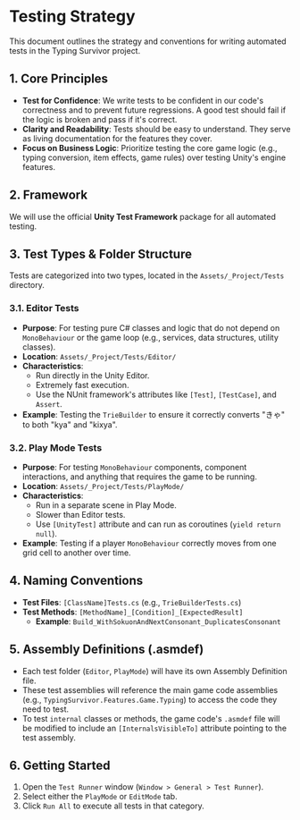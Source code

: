 # **Testing Strategy**

This document outlines the strategy and conventions for writing automated tests in the Typing Survivor project.

## 1. Core Principles

-   **Test for Confidence**: We write tests to be confident in our code's correctness and to prevent future regressions. A good test should fail if the logic is broken and pass if it's correct.
-   **Clarity and Readability**: Tests should be easy to understand. They serve as living documentation for the features they cover.
-   **Focus on Business Logic**: Prioritize testing the core game logic (e.g., typing conversion, item effects, game rules) over testing Unity's engine features.

## 2. Framework

We will use the official **Unity Test Framework** package for all automated testing.

## 3. Test Types & Folder Structure

Tests are categorized into two types, located in the `Assets/_Project/Tests` directory.

### 3.1. Editor Tests

-   **Purpose**: For testing pure C# classes and logic that do not depend on `MonoBehaviour` or the game loop (e.g., services, data structures, utility classes).
-   **Location**: `Assets/_Project/Tests/Editor/`
-   **Characteristics**:
    -   Run directly in the Unity Editor.
    -   Extremely fast execution.
    -   Use the NUnit framework's attributes like `[Test]`, `[TestCase]`, and `Assert`.
-   **Example**: Testing the `TrieBuilder` to ensure it correctly converts "きゃ" to both "kya" and "kixya".

### 3.2. Play Mode Tests

-   **Purpose**: For testing `MonoBehaviour` components, component interactions, and anything that requires the game to be running.
-   **Location**: `Assets/_Project/Tests/PlayMode/`
-   **Characteristics**:
    -   Run in a separate scene in Play Mode.
    -   Slower than Editor tests.
    -   Use `[UnityTest]` attribute and can run as coroutines (`yield return null`).
-   **Example**: Testing if a player `MonoBehaviour` correctly moves from one grid cell to another over time.

## 4. Naming Conventions

-   **Test Files**: `[ClassName]Tests.cs` (e.g., `TrieBuilderTests.cs`)
-   **Test Methods**: `[MethodName]_[Condition]_[ExpectedResult]`
    -   **Example**: `Build_WithSokuonAndNextConsonant_DuplicatesConsonant`

## 5. Assembly Definitions (.asmdef)

-   Each test folder (`Editor`, `PlayMode`) will have its own Assembly Definition file.
-   These test assemblies will reference the main game code assemblies (e.g., `TypingSurvivor.Features.Game.Typing`) to access the code they need to test.
-   To test `internal` classes or methods, the game code's `.asmdef` file will be modified to include an `[InternalsVisibleTo]` attribute pointing to the test assembly.

## 6. Getting Started

1.  Open the `Test Runner` window (`Window > General > Test Runner`).
2.  Select either the `PlayMode` or `EditMode` tab.
3.  Click `Run All` to execute all tests in that category.

